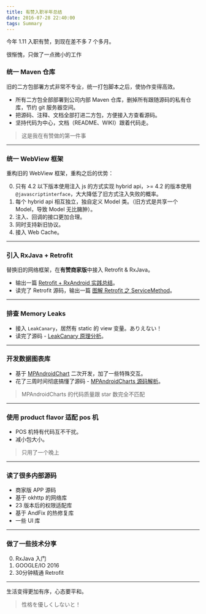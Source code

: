 ```yaml
---
title: 有赞入职半年总结
date: 2016-07-28 22:40:00
tags: Summary
---
```


今年 1.11 入职有赞，到现在差不多 7 个多月。

很惭愧，只做了一点微小的工作

<!-- more -->

### 统一 Maven 仓库

旧的二方包部署方式非常不专业，统一打包脚本之后，使协作变得高效。

* 所有二方包全部部署到公司内部 Maven 仓库，删掉所有跟随源码的私有仓库，节约 git 服务器空间。
* 把源码、注释、文档全部打进二方包，方便接入方查看源码。
* 坚持代码为中心，文档（README、WIKI）跟着代码走。

> 这是我在有赞做的第一件事

---

### 统一 WebView 框架

重构旧的 WebView 框架，重构之后的优势：

0. 只有 4.2 以下版本使用注入 js 的方式实现 hybrid api，>= 4.2 的版本使用 `@javascriptinterface`，大大降低了旧方式注入失败的概率。
0. 每个 hybrid api 相互独立，独自定义 Model 类。（旧方式是共享一个 Model，导致 Model 无比臃肿）。
0. 注入、回调的接口更加合理。
0. 同时支持新旧协议。
0. 接入 Web Cache。

---

### 引入 RxJava + Retrofit

替换旧的网络框架，在**有赞商家版**中接入 Retrofit & RxJava。

* 输出一篇 [Retrofit + RxAndroid 实践总结](http://www.liangfei.me/2016/07/06/my-practice-with-retrofit-and-rxjava/)。
* 读完了 Retrofit 源码，输出一篇 [图解 Retrofit 之 ServiceMethod](http://www.liangfei.me/2016/07/10/diagram-retrofit-service-method/)。

---

### 排查 Memory Leaks

* 接入 `LeakCanary`，居然有 static 的 view 变量。ありえない！
* 读完了源码 - [LeakCanary 原理分析](https://github.com/LyndonChin/wo/tree/master/leakcanary)。

---

### 开发数据图表库

* 基于 [MPAndroidChart](https://github.com/PhilJay/MPAndroidChart) 二次开发，加了一些特殊交互。
* 花了三周时间彻底搞懂了源码 - [MPAndroidCharts 源码解析](https://github.com/LyndonChin/wo/tree/master/mpandroicharts)。

> MPAndroidCharts 的代码质量跟 star 数完全不匹配

---

### 使用 product flavor 适配 pos 机

* POS 机特有代码互不干扰。
* 减小包大小。

> 只用了一个晚上

---

### 读了很多内部源码

* 商家版 APP 源码
* 基于 okhttp 的网络库
* 23 版本后的权限适配库
* 基于 AndFix 的热修复库
* 一些 UI 库

---

### 做了一些技术分享

0. RxJava 入门
0. GOOGLE/IO 2016
0. 30分钟精通 Retrofit

---

生活变得更加有序，心态要平和。

> 性格を優しくしないと！
